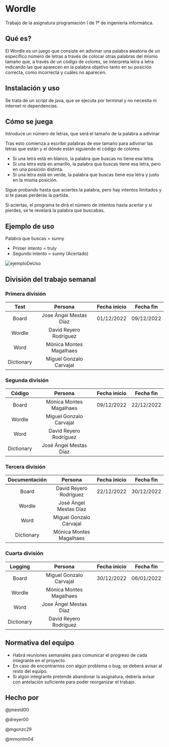 # Wordle
Trabajo de la asignatura programación I de 1º de ingeniería informática.

## Qué es?
El Wordle es un juego que consiste en adivinar una palabra aleatoria de un específico número de letras a través de colocar otras palabras del mismo tamaño que, a través de un código de colores, se interpreta letra a letra indicando las que aparecen en la palabra objetivo tanto en su posición correcta, como incorrecta y cuáles no aparecen.

## Instalación y uso
Se trata de un script de java, que se ejecuta por terminal y no necesita ni internet ni dependencias.

## Cómo se juega
Introduce un número de letras, que será el tamaño de la palabra a adivinar

Tras esto comienza a escribir palabras de ese tamaño para adivinar las letras que están y el dónde están siguiendo el código de colores:

   * Si una letra está en blanco, la palabra que buscas no tiene esa letra.
   * Si una letra está en amarillo, la palabra que buscas tiene esa letra, pero en una posición distinta.
   * Si una letra está en verde, la palabra que buscas tiene esa letra y justo en la misma posición.

Sigue probando hasta que aciertes la palabra, pero hay intentos limitados y si te pasas perderás la partida.

Si aciertas, el programa te dirá el número de intentos hasta acertar y si pierdes, se te revelará la palabra que buscabas.

## Ejemplo de uso
Palabra que buscas = sunny 
* Primer intento = truly
* Segundo intento = sunny (Acertado)

![ejemploDeUso](https://user-images.githubusercontent.com/114153960/200879241-857f416f-ee9e-467b-a70f-8c61e3541f52.png)

## División del trabajo semanal 

### Primera división
|    Test    |         Persona         | Fecha inicio | Fecha fin  |
|:----------:|:-----------------------:|:------------:|:----------:|
|   Board    | Jose Ángel Mestas Díaz  |  01/12/2022  | 09/12/2022 |
|   Wordle   | David Reyero Rodríguez  |              |            |
|    Word    | Mónica Montes Magalhaes |              |            |
| Dictionary | Miguel Gonzalo Carvajal |              |            |

### Segunda división

|   Código   |         Persona         | Fecha inicio | Fecha fin  |
|:----------:|:-----------------------:|:------------:|:----------:|
|   Board    | Mónica Montes Magalhaes |  09/12/2022  | 22/12/2022 |
|   Wordle   | Miguel Gonzalo Carvajal |              |            |
|    Word    | David Reyero Rodríguez  |              |            |
| Dictionary | José Ángel Mestas Díaz  |              |            |

### Tercera división

| Documentación |         Persona         | Fecha inicio | Fecha fin  |
|:-------------:|:-----------------------:|:------------:|:----------:|
|     Board     | David Reyero Rodríguez  |  22/12/2022  | 30/12/2022 |
|    Wordle     | José Ángel Mestas Díaz  |              |            |
|     Word      | Miguel Gonzalo Carvajal |              |            |
|  Dictionary   | Mónica Montes Magalhaes |              |            |

### Cuarta división

|  Logging   |         Persona         | Fecha inicio | Fecha fin  |
|:----------:|:-----------------------:|:------------:|:----------:|
|   Board    | Miguel Gonzalo Carvajal |  30/12/2022  | 06/01/2022 |
|   Wordle   | Mónica Montes Magalhaes |              |            |
|    Word    | Jose Ángel Mestas Díaz  |              |            |
| Dictionary | David Reyero Rodríguez  |              |            |

## Normativa del equipo
* Habrá reuniones semanales para comunicar el progreso de cada integrante en el proyecto.
* En caso de encontrarnos con algún problema o bug, se deberá avisar al resto del equipo.
* Si algún integrante pretende abandonar la asignatura, debería avisar con antelación suficiente para poder reorganizar el trabajo.

## Hecho por
@jmestd00

@dreyer00

@mgonzc29

@mmontm04
